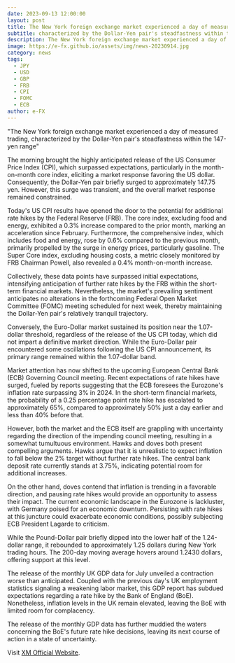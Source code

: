 ```yaml
---
date: 2023-09-13 12:00:00
layout: post
title: The New York foreign exchange market experienced a day of measured trading
subtitle: characterized by the Dollar-Yen pair's steadfastness within the 147-yen range.
description: The New York foreign exchange market experienced a day of measured trading, characterized by the Dollar-Yen pair's steadfastness within the 147-yen range.
image: https://e-fx.github.io/assets/img/news-20230914.jpg
category: news
tags:
  - JPY
  - USD
  - GBP
  - FRB
  - CPI
  - FOMC
  - ECB
author: e-FX
---
```


"The New York foreign exchange market experienced a day of measured trading, characterized by the Dollar-Yen pair's steadfastness within the 147-yen range"

The morning brought the highly anticipated release of the US Consumer Price Index (CPI), which surpassed expectations, particularly in the month-on-month core index, eliciting a market response favoring the US dollar. Consequently, the Dollar-Yen pair briefly surged to approximately 147.75 yen. However, this surge was transient, and the overall market response remained constrained.

Today's US CPI results have opened the door to the potential for additional rate hikes by the Federal Reserve (FRB). The core index, excluding food and energy, exhibited a 0.3% increase compared to the prior month, marking an acceleration since February. Furthermore, the comprehensive index, which includes food and energy, rose by 0.6% compared to the previous month, primarily propelled by the surge in energy prices, particularly gasoline. The Super Core index, excluding housing costs, a metric closely monitored by FRB Chairman Powell, also revealed a 0.4% month-on-month increase.

Collectively, these data points have surpassed initial expectations, intensifying anticipation of further rate hikes by the FRB within the short-term financial markets. Nevertheless, the market's prevailing sentiment anticipates no alterations in the forthcoming Federal Open Market Committee (FOMC) meeting scheduled for next week, thereby maintaining the Dollar-Yen pair's relatively tranquil trajectory.

Conversely, the Euro-Dollar market sustained its position near the 1.07-dollar threshold, regardless of the release of the US CPI today, which did not impart a definitive market direction. While the Euro-Dollar pair encountered some oscillations following the US CPI announcement, its primary range remained within the 1.07-dollar band.

Market attention has now shifted to the upcoming European Central Bank (ECB) Governing Council meeting. Recent expectations of rate hikes have surged, fueled by reports suggesting that the ECB foresees the Eurozone's inflation rate surpassing 3% in 2024. In the short-term financial markets, the probability of a 0.25 percentage point rate hike has escalated to approximately 65%, compared to approximately 50% just a day earlier and less than 40% before that.

However, both the market and the ECB itself are grappling with uncertainty regarding the direction of the impending council meeting, resulting in a somewhat tumultuous environment. Hawks and doves both present compelling arguments. Hawks argue that it is unrealistic to expect inflation to fall below the 2% target without further rate hikes. The central bank deposit rate currently stands at 3.75%, indicating potential room for additional increases.

On the other hand, doves contend that inflation is trending in a favorable direction, and pausing rate hikes would provide an opportunity to assess their impact. The current economic landscape in the Eurozone is lackluster, with Germany poised for an economic downturn. Persisting with rate hikes at this juncture could exacerbate economic conditions, possibly subjecting ECB President Lagarde to criticism.

While the Pound-Dollar pair briefly dipped into the lower half of the 1.24-dollar range, it rebounded to approximately 1.25 dollars during New York trading hours. The 200-day moving average hovers around 1.2430 dollars, offering support at this level.

The release of the monthly UK GDP data for July unveiled a contraction worse than anticipated. Coupled with the previous day's UK employment statistics signaling a weakening labor market, this GDP report has subdued expectations regarding a rate hike by the Bank of England (BoE). Nonetheless, inflation levels in the UK remain elevated, leaving the BoE with limited room for complacency.

The release of the monthly GDP data has further muddied the waters concerning the BoE's future rate hike decisions, leaving its next course of action in a state of uncertainty.

Visit [XM Official Website](https://clicks.pipaffiliates.com/c?c=550036&l=en&p=0).